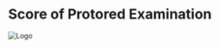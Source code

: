# Score of Protored Examination

![Logo](https://github.com/yashraj9011/AIDS-Semester-7/blob/master/NPTEL%20Course%20(Machine%20Learning)/WhatsApp%20Image%202023-11-29%20at%2016.08.39_ecd1485e.jpg)
